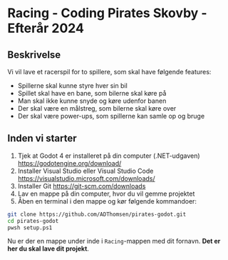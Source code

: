# Racing - Coding Pirates Skovby - Efterår 2024

## Beskrivelse

Vi vil lave et racerspil for to spillere, som skal have følgende features:

- Spillerne skal kunne styre hver sin bil
- Spillet skal have en bane, som bilerne skal køre på
- Man skal ikke kunne snyde og køre udenfor banen
- Der skal være en målstreg, som bilerne skal køre over
- Der skal være power-ups, som spillerne kan samle op og bruge

## Inden vi starter

1. Tjek at Godot 4 er installeret på din computer (.NET-udgaven) https://godotengine.org/download/
2. Installer Visual Studio eller Visual Studio Code https://visualstudio.microsoft.com/downloads/
3. Installer Git https://git-scm.com/downloads
4. Lav en mappe på din computer, hvor du vil gemme projektet
4. Åben en terminal i den mappe og kør følgende kommandoer:

```bash
git clone https://github.com/ADThomsen/pirates-godot.git
cd pirates-godot
pwsh setup.ps1
```

Nu er der en mappe under inde i `Racing`-mappen med dit fornavn. **Det er her du skal lave dit projekt**.

